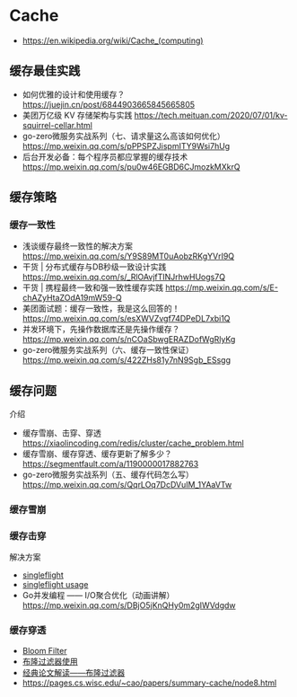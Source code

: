 # Cache
- https://en.wikipedia.org/wiki/Cache_(computing)


## 缓存最佳实践
- 如何优雅的设计和使用缓存？https://juejin.cn/post/6844903665845665805
- 美团万亿级 KV 存储架构与实践 https://tech.meituan.com/2020/07/01/kv-squirrel-cellar.html
- go-zero微服务实战系列（七、请求量这么高该如何优化）https://mp.weixin.qq.com/s/pPPSPZJispmITY9Wsi7hUg
- 后台开发必备：每个程序员都应掌握的缓存技术 https://mp.weixin.qq.com/s/pu0w46EGBD6CJmozkMXkrQ


## 缓存策略
### 缓存一致性
- 浅谈缓存最终一致性的解决方案 https://mp.weixin.qq.com/s/Y9S89MT0uAobzRKgYVrI9Q
- 干货 | 分布式缓存与DB秒级一致设计实践 https://mp.weixin.qq.com/s/_RlOAvjfTINJrhwHUogs7Q
- 干货 | 携程最终一致和强一致性缓存实践 https://mp.weixin.qq.com/s/E-chAZyHtaZOdA19mW59-Q
- 美团面试题：缓存一致性，我是这么回答的！https://mp.weixin.qq.com/s/esXWVZvgf74DPeDL7xbi1Q
- 并发环境下，先操作数据库还是先操作缓存？https://mp.weixin.qq.com/s/nCOaSbwgERAZDofWgRlyKg
- go-zero微服务实战系列（六、缓存一致性保证）https://mp.weixin.qq.com/s/422ZHs81y7nN9Sgb_ESsgg


## 缓存问题
介绍
- 缓存雪崩、击穿、穿透 https://xiaolincoding.com/redis/cluster/cache_problem.html
- 缓存雪崩、缓存穿透、缓存更新了解多少？https://segmentfault.com/a/1190000017882763
- go-zero微服务实战系列（五、缓存代码怎么写）https://mp.weixin.qq.com/s/QqrLOq7DcDVuIM_1YAaVTw

### 缓存雪崩

### 缓存击穿
解决方案
- [singleflight](https://pkg.go.dev/golang.org/x/sync/singleflight)
- [singleflight usage](https://www.liwenzhou.com/posts/Go/singleflight/)
- Go并发编程 —— I/O聚合优化（动画讲解）https://mp.weixin.qq.com/s/DBjO5jKnQHy0m2gIWVdgdw

### 缓存穿透
- [Bloom Filter](https://zh.wikipedia.org/zh-hans/布隆过滤器)
- [布隆过滤器使用](https://juejin.cn/post/7038779056996745224)
- [经典论文解读——布隆过滤器](https://mp.weixin.qq.com/s/IWq0GHbHspAwIuQJ9epCMA)
- https://pages.cs.wisc.edu/~cao/papers/summary-cache/node8.html



